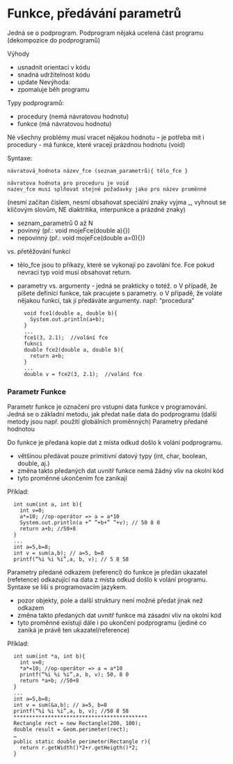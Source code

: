 # Funkce, předávání parametrů
Jedná se o podprogram. Podprogram nějaká ucelená část programu (dekompozice do podprogramů)

Výhody
  -	usnadnit orientaci v kódu
  -	snadná udržitelnost kódu
  -	update
Nevýhoda:
  -	zpomaluje běh programu

Typy podprogramů:
-	procedury (nemá návratovou hodnotu)
-	funkce (má návratovou hodnotu)

Né všechny problémy musí vracet nějakou hodnotu – je potřeba mít i procedury - má funkce, které vracejí prázdnou hodnotu (void)

Syntaxe:

    návratová_hodnota název_fce (seznam_parametrů){ tělo_fce }

	návratova hodnota pro proceduru je void
    nazev_fce musí splňovat stejné požadavky jako pro název proměnné

(nesmí začítan číslem, nesmí obsahovat speciální znaky vyjma _, vyhnout se kličovým slovům, NE diaktritika, interpunkce a prázdné znaky)

-	seznam_parametrů 0 až N
  -	povinný (př.: void mojeFce(double a){})
  -	nepovinný (př.: void mojeFce(double a=0){})

vs. přetěžování funkcí
-	tělo_fce jsou to příkazy, které se vykonají po zavolání fce. Fce pokud nevrací typ void musí obsahovat return.
-	parametry vs. argumenty - jedná se prakticky o totéž.
  o	V případě, že píšete definici funkce, tak pracujete s parametry.
  o	V případě, že voláte nějakou funkci, tak jí předáváte argumenty.
např:
“procedura”

          void fce1(double a, double b){
            System.out.println(a+b);
          }
          ...
          fce1(3, 2.1);  //volání fce
          fuknci
          double fce2(double a, double b){
            return a+b;
          }
          ...
          double v = fce2(3, 2.1);  //volání fce


### Parametr Funkce
Parametr funkce je označení pro vstupní data funkce v programování. Jedná se o základní metodu, jak předat naše data do podprogramu (další metody jsou např. použití globálních proměnných)
Parametry předané hodnotou

Do funkce je předaná kopie dat z místa odkud došlo k volání podprogramu.
-	většinou předávat pouze primitivní datový typy (int, char, boolean, double, aj.)
-	změna takto předaných dat uvnitř funkce nemá žádný vliv na okolní kód
-	tyto proměnné ukončením fce zanikají

Příklad:

      int sum(int a, int b){
        int v=0;
        a*=10; //op-operátor => a = a*10  
        System.out.println(a +” ”+b+” ”+v); // 50 8 0
        return a+b; //50+8
      }
      ...
      int a=5,b=8;
      int v = sum(a,b); // a=5, b=8
      printf(“%i %i %i”,a, b, v); // 5 8 58

Parametry předané odkazem (referencí)
do funkce je předán ukazatel (refetence) odkazující na data z místa odkud došlo k volání programu.
Syntaxe se liší s programovacím jazykem.
-	pozor objekty, pole a další struktury není možné předat jinak než odkazem
-	změna takto předaných dat uvnitř funkce má zásadní vliv na okolní kód
-	tyto proměnné existují dále i po ukončení podprogramu (jediné co zaniká je právě ten ukazatel/reference)

Příklad:

      int sum(int *a, int b){
        int v=0;
        *a*=10; //op-operátor => a = a*10  
        printf(“%i %i %i”,a, b, v); 50, 8 0
        return *a+b; //50+8
      }
      ...
      int a=5,b=8;
      int v = sum(&a,b); // a=5, b=8
      printf(“%i %i %i”,a, b, v); //50 8 58
      *******************************************
      Rectangle rect = new Rectangle(200, 100);
      double result = Geom.perimeter(rect);
      …
      public static double perimeter(Rectangle r){
        return r.getWidth()*2+r.getHeigth()*2;
      }

